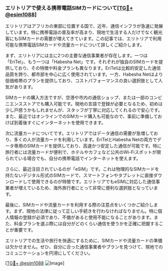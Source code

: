 ### エリトリアで使える携帯電話SIMカードについて[[TG💪+ @esim1088](https://t.me/s/esim1088)]

エリトリアはアフリカの東部に位置する国で、近年、通信インフラが急速に発展しています。特に携帯電話の普及率が高まり、現地で生活する人だけでなく観光客にもSIMカードの需要が増えてきています。この記事では、エリトリアで利用可能な携帯電話SIMカードや流量カードについて詳しくご紹介します。

まず、エリトリアには主に2つの主要な通信事業者が存在します。一つは「EriTel」、もう一つは「Habesha Net」です。それぞれが独自のSIMカードを提供しており、その特徴や料金プランも異なります。EriTelは比較的安定した通信品質を誇り、都市部を中心に広く使用されています。一方、Habesha Netはより低価格帯のプランを提供しており、コストパフォーマンスの良い選択肢として人気があります。

SIMカードの購入方法ですが、空港や市内の通信ショップ、または一部のコンビニエンスストアでも購入可能です。現地の言語で登録が必要となるため、初めは少し戸惑うかもしれませんが、スタッフが丁寧に対応してくれるので安心です。また、最近ではオンラインでのSIMカード購入も可能なので、事前に準備しておけば到着後すぐにインターネットを使用できます。

次に流量カードについてです。エリトリアではデータ通信の需要が急増しており、多くの人が流量カードを利用しています。EriTelとHabesha Netの両方でデータ専用のSIMカードを提供しており、高速かつ安定した通信が可能です。特に旅行者には流量カードが便利で、ホテルやカフェなど公共のWi-Fiスポットが限られている場合でも、自分の携帯電話でインターネットを使えます。

さらに、最近注目されているのが「eSIM」です。これは物理的なSIMカードを持たないデジタル形式のSIMカードで、スマートフォンやタブレットに直接ダウンロードして使用できるのが特徴です。エリトリアでもeSIMに対応した通信事業者が増えているため、海外旅行者にとって非常に便利な選択肢となっています。

最後に、SIMカードや流量カードを利用する際の注意点をいくつかご紹介します。まず、現地の法律に従って正しい手続きを行わなければなりません。特に個人情報の登録が必須であり、不備があると使用不能になることがあります。また、料金プランを選ぶ際には自分がどのくらい通信を使うかを正確に把握することが重要です。

エリトリアでの生活や旅行を快適にするために、SIMカードや流量カードの準備は欠かせません。ぜひ、自分に合った通信事業者やプランを見つけて、現地でのコミュニケーションを円滑にしてください。

[[TG💪+ @esim1088](https://t.me/s/esim1088) ![Image](https://i.postimg.cc/Y0z9fWf4/image.png)]